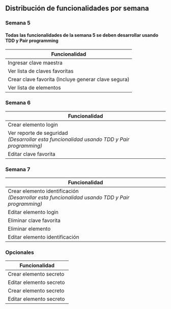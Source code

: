 ## Distribución de funcionalidades por semana

### Semana 5

#### Todas las funcionalidades de la semana 5 se deben desarrollar usando TDD y Pair programming

| Funcionalidad           | 
|-------------------------| 
|Ingresar clave maestra |
|Ver lista de claves favoritas |
|Crear clave favorita (Incluye generar clave segura) |
|Ver lista de elementos |

### Semana 6

| Funcionalidad           | 
|-------------------------| 
|Crear elemento login   |
|Ver reporte de seguridad <br> _(Desarrollar esta funcionalidad usando TDD y Pair programming)_ |
|Editar clave favorita |

### Semana 7

| Funcionalidad           | 
|-------------------------| 
|Crear elemento identificación <br> _(Desarrollar esta funcionalidad usando TDD y Pair programming)_ |
|Editar elemento login |
|Eliminar clave favorita |
|Eliminar elemento |
|Editar elemento identificación |

### Opcionales

| Funcionalidad           | 
|-------------------------| 
|Crear elemento secreto |
|Editar elemento secreto |
|Crear elemento secreto |
|Editar elemento secreto |
